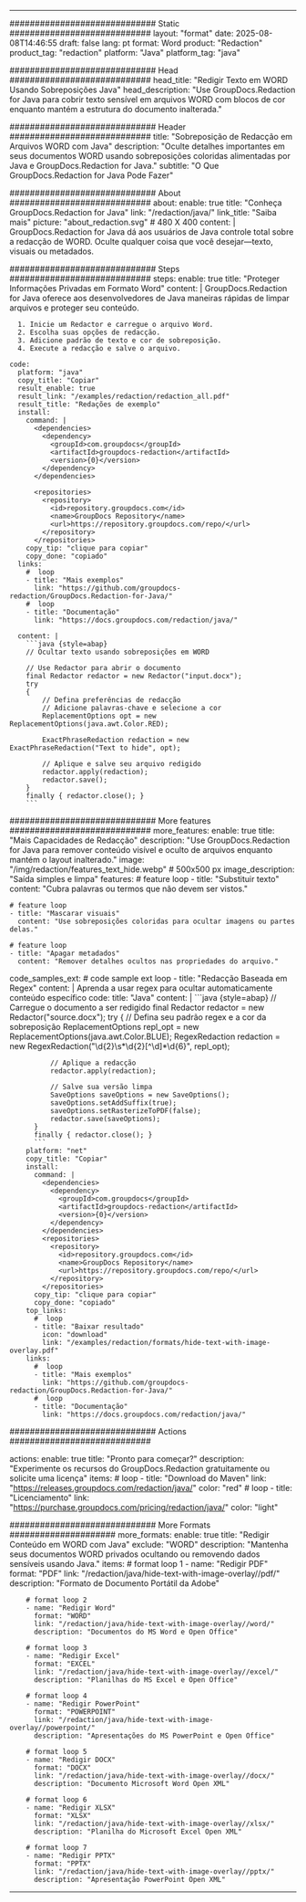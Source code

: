 
---
############################# Static ############################
layout: "format"
date:  2025-08-08T14:46:55
draft: false
lang: pt
format: Word
product: "Redaction"
product_tag: "redaction"
platform: "Java"
platform_tag: "java"

############################# Head ############################
head_title: "Redigir Texto em WORD Usando Sobreposições Java"
head_description: "Use GroupDocs.Redaction for Java para cobrir texto sensível em arquivos WORD com blocos de cor enquanto mantém a estrutura do documento inalterada."

############################# Header ############################
title: "Sobreposição de Redacção em Arquivos WORD com Java" 
description: "Oculte detalhes importantes em seus documentos WORD usando sobreposições coloridas alimentadas por Java e GroupDocs.Redaction for Java."
subtitle: "O Que GroupDocs.Redaction for Java Pode Fazer" 

############################# About ############################
about:
    enable: true
    title: "Conheça GroupDocs.Redaction for Java"
    link: "/redaction/java/"
    link_title: "Saiba mais"
    picture: "about_redaction.svg" # 480 X 400
    content: |
       GroupDocs.Redaction for Java dá aos usuários de Java controle total sobre a redacção de WORD. Oculte qualquer coisa que você desejar—texto, visuais ou metadados.

############################# Steps ############################
steps:
    enable: true
    title: "Proteger Informações Privadas em Formato Word"
    content: |
      GroupDocs.Redaction for Java oferece aos desenvolvedores de Java maneiras rápidas de limpar arquivos e proteger seu conteúdo.
      
      1. Inicie um Redactor e carregue o arquivo Word.
      2. Escolha suas opções de redacção.
      3. Adicione padrão de texto e cor de sobreposição.
      4. Execute a redacção e salve o arquivo.
   
    code:
      platform: "java"
      copy_title: "Copiar"
      result_enable: true
      result_link: "/examples/redaction/redaction_all.pdf"
      result_title: "Redações de exemplo"
      install:
        command: |
          <dependencies>
            <dependency>
              <groupId>com.groupdocs</groupId>
              <artifactId>groupdocs-redaction</artifactId>
              <version>{0}</version>
            </dependency>
          </dependencies>

          <repositories>
            <repository>
              <id>repository.groupdocs.com</id>
              <name>GroupDocs Repository</name>
              <url>https://repository.groupdocs.com/repo/</url>
            </repository>
          </repositories>
        copy_tip: "clique para copiar"
        copy_done: "copiado"
      links:
        #  loop
        - title: "Mais exemplos"
          link: "https://github.com/groupdocs-redaction/GroupDocs.Redaction-for-Java/"
        #  loop
        - title: "Documentação"
          link: "https://docs.groupdocs.com/redaction/java/"
          
      content: |
        ```java {style=abap}
        // Ocultar texto usando sobreposições em WORD

        // Use Redactor para abrir o documento
        final Redactor redactor = new Redactor("input.docx");
        try
        {
            // Defina preferências de redacção
            // Adicione palavras-chave e selecione a cor
            ReplacementOptions opt = new ReplacementOptions(java.awt.Color.RED);
            
            ExactPhraseRedaction redaction = new ExactPhraseRedaction("Text to hide", opt);

            // Aplique e salve seu arquivo redigido
            redactor.apply(redaction);
            redactor.save();
        }
        finally { redactor.close(); }
        ```            


############################# More features ############################
more_features:
  enable: true
  title: "Mais Capacidades de Redacção"
  description: "Use GroupDocs.Redaction for Java para remover conteúdo visível e oculto de arquivos enquanto mantém o layout inalterado."
  image: "/img/redaction/features_text_hide.webp" # 500x500 px
  image_description: "Saída simples e limpa"
  features:
    # feature loop
    - title: "Substituir texto"
      content: "Cubra palavras ou termos que não devem ser vistos."

    # feature loop
    - title: "Mascarar visuais"
      content: "Use sobreposições coloridas para ocultar imagens ou partes delas."

    # feature loop
    - title: "Apagar metadados"
      content: "Remover detalhes ocultos nas propriedades do arquivo."
      
  code_samples_ext:
    # code sample ext loop
    - title: "Redacção Baseada em Regex"
      content: |
        Aprenda a usar regex para ocultar automaticamente conteúdo específico
      code:
        title: "Java"
        content: |
          ```java {style=abap}
          //  Carregue o documento a ser redigido
          final Redactor redactor = new Redactor("source.docx");
          try
          {
              // Defina seu padrão regex e a cor da sobreposição
              ReplacementOptions repl_opt = new ReplacementOptions(java.awt.Color.BLUE);
              RegexRedaction redaction = new RegexRedaction("\\d{2}\\s*\\d{2}[^\\d]*\\d{6}", repl_opt);
              
              // Aplique a redacção
              redactor.apply(redaction);

              // Salve sua versão limpa
              SaveOptions saveOptions = new SaveOptions();
              saveOptions.setAddSuffix(true);
              saveOptions.setRasterizeToPDF(false);
              redactor.save(saveOptions);
          }
          finally { redactor.close(); }
          ```
        platform: "net"
        copy_title: "Copiar"
        install:
          command: |
            <dependencies>
              <dependency>
                <groupId>com.groupdocs</groupId>
                <artifactId>groupdocs-redaction</artifactId>
                <version>{0}</version>
              </dependency>
            </dependencies>
            <repositories>
              <repository>
                <id>repository.groupdocs.com</id>
                <name>GroupDocs Repository</name>
                <url>https://repository.groupdocs.com/repo/</url>
              </repository>
            </repositories>
          copy_tip: "clique para copiar"
          copy_done: "copiado"
        top_links:
          #  loop
          - title: "Baixar resultado"
            icon: "download"
            link: "/examples/redaction/formats/hide-text-with-image-overlay.pdf"
        links:
          #  loop
          - title: "Mais exemplos"
            link: "https://github.com/groupdocs-redaction/GroupDocs.Redaction-for-Java/"
          #  loop
          - title: "Documentação"
            link: "https://docs.groupdocs.com/redaction/java/"


############################# Actions ############################

actions:
  enable: true
  title: "Pronto para começar?"
  description: "Experimente os recursos do GroupDocs.Redaction gratuitamente ou solicite uma licença"
  items:
    #  loop
    - title: "Download do Maven"
      link: "https://releases.groupdocs.com/redaction/java/"
      color: "red"
        #  loop
    - title: "Licenciamento"
      link: "https://purchase.groupdocs.com/pricing/redaction/java/"
      color: "light"


############################# More Formats #####################
more_formats:
    enable: true
    title: "Redigir Conteúdo em WORD com Java"
    exclude: "WORD"
    description: "Mantenha seus documentos WORD privados ocultando ou removendo dados sensíveis usando Java."
    items: 
        # format loop 1
        - name: "Redigir PDF"
          format: "PDF"
          link: "/redaction/java/hide-text-with-image-overlay//pdf/"
          description: "Formato de Documento Portátil da Adobe"

        # format loop 2
        - name: "Redigir Word"
          format: "WORD"
          link: "/redaction/java/hide-text-with-image-overlay//word/"
          description: "Documentos do MS Word e Open Office"
          
        # format loop 3
        - name: "Redigir Excel"
          format: "EXCEL"
          link: "/redaction/java/hide-text-with-image-overlay//excel/"
          description: "Planilhas do MS Excel e Open Office"

        # format loop 4
        - name: "Redigir PowerPoint"
          format: "POWERPOINT"
          link: "/redaction/java/hide-text-with-image-overlay//powerpoint/"
          description: "Apresentações do MS PowerPoint e Open Office"

        # format loop 5
        - name: "Redigir DOCX"
          format: "DOCX"
          link: "/redaction/java/hide-text-with-image-overlay//docx/"
          description: "Documento Microsoft Word Open XML"
          
        # format loop 6
        - name: "Redigir XLSX"
          format: "XLSX"
          link: "/redaction/java/hide-text-with-image-overlay//xlsx/"
          description: "Planilha do Microsoft Excel Open XML"
          
        # format loop 7
        - name: "Redigir PPTX"
          format: "PPTX"
          link: "/redaction/java/hide-text-with-image-overlay//pptx/"
          description: "Apresentação PowerPoint Open XML"


---